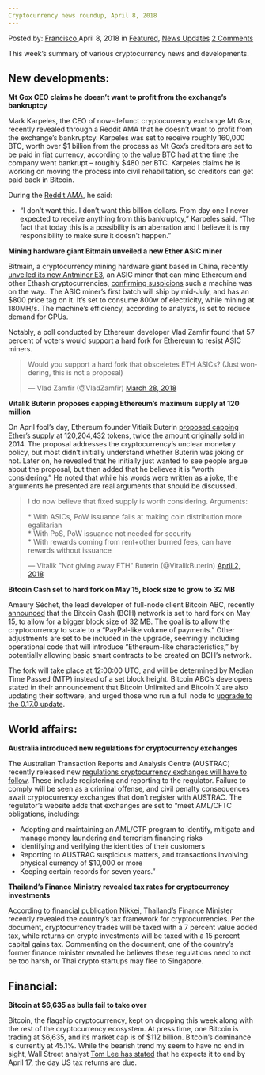 ```yaml
---
Cryptocurrency news roundup, April 8, 2018
---
```

<article class="post-listing post-25310 post type-post status-publish format-standard has-post-thumbnail hentry category-deepdot-news category-news-updates tag-5927 tag-april tag-cryptocurrency tag-news tag-roundup">
<div class="post-inner">
<p class="post-meta">
<span>Posted by: <a href="https://www.deepdotweb.com/author/francisco/" title="">Francisco </a></span>
<span>April 8, 2018</span>
<span>in <a href="https://www.deepdotweb.com/category/deepdot-news/" rel="category tag">Featured</a>, <a href="https://www.deepdotweb.com/category/news-updates/" rel="category tag">News Updates</a></span>
<span><a href="https://www.deepdotweb.com/2018/04/08/cryptocurrency-news-roundup-april-8-2018/#comments">2 Comments</a></span>
</p>
<div class="clear"></div>
<div class="entry">
<p>This week’s summary of various cryptocurrency news and developments.</p>
<h2>New developments:</h2>
<p><strong>Mt Gox CEO claims he doesn’t want to profit from the exchange’s bankruptcy</strong></p>
<p>Mark Karpeles, the CEO of now-defunct cryptocurrency exchange Mt Gox, recently revealed through a Reddit AMA that he doesn’t want to profit from the exchange’s bankruptcy. Karpeles was set to receive roughly 160,000 BTC, worth over $1 billion from the process as Mt Gox’s creditors are set to be paid in fiat currency, according to the value BTC had at the time the company went bankrupt – roughly $480 per BTC. Karpeles claims he is working on moving the process into civil rehabilitation, so creditors can get paid back in Bitcoin.</p>
<p>During the <a href="https://www.reddit.com/r/Bitcoin/comments/89o16y/im_mark_karpelès_exceo_of_bankrupt_mtgox_ask_me/">Reddit AMA</a>, he said:</p>
<ul>
<li>“I don’t want this. I don’t want this billion dollars. From day one I never expected to receive anything from this bankruptcy,” Karpeles said. “The fact that today this is a possibility is an aberration and I believe it is my responsibility to make sure it doesn’t happen.”</li>
</ul>
<p><strong>Mining hardware giant Bitmain unveiled a new Ether ASIC miner</strong></p>
<p>Bitmain, a cryptocurrency mining hardware giant based in China, recently <a href="https://shop.bitmain.com/product/detail?pid=00020180403174908564M8dMJKtz06B7&amp;utm_source=twitter&amp;utm_medium=social&amp;utm_campaign=e3-announcement">unveiled its new Antminer E3</a>, an ASIC miner that can mine Ethereum and other Ethash cryptocurrencies, <a href="https://www.deepdotweb.com/2018/04/01/cryptocurrency-news-roundup-1-4-18/">confirming suspicions</a> such a machine was on the way.. The ASIC miner’s first batch will ship by mid-July, and has an $800 price tag on it. It’s set to consume 800w of electricity, while mining at 180MH/s. The machine’s efficiency, according to analysts, is set to reduce demand for GPUs.</p>
<p>Notably, a poll conducted by Ethereum developer Vlad Zamfir found that 57 percent of voters would support a hard fork for Ethereum to resist ASIC miners.</p>
<blockquote class="twitter-tweet" data-width="550" data-dnt="true">
<p lang="en" dir="ltr">Would you support a hard fork that obsceletes ETH ASICs? (Just wondering, this is not a proposal)</p>
<p>&mdash; Vlad Zamfir (@VladZamfir) <a href="https://twitter.com/VladZamfir/status/979060233430552576?ref_src=twsrc%5Etfw">March 28, 2018</a></p></blockquote>
<p><script async src="https://platform.twitter.com/widgets.js" charset="utf-8"></script></p>
<p><strong>Vitalik Buterin proposes capping Ethereum’s maximum supply at 120 million</strong></p>
<p>On April fool’s day, Ethereum founder Vitlaik Buterin <a href="https://github.com/ethereum/EIPs/issues/960">proposed capping Ether’s supply</a> at 120,204,432 tokens, twice the amount originally sold in 2014. The proposal addresses the cryptocurrency’s unclear monetary policy, but most didn’t initially understand whether Buterin was joking or not. Later on, he revealed that he initially just wanted to see people argue about the proposal, but then added that he believes it is “worth considering.” He noted that while his words were written as a joke, the arguments he presented are real arguments that should be discussed.</p>
<blockquote class="twitter-tweet" data-width="550" data-dnt="true">
<p lang="en" dir="ltr">I do now believe that fixed supply is worth considering. Arguments:</p>
<p>* With ASICs, PoW issuance fails at making coin distribution more egalitarian<br />* With PoS, PoW issuance not needed for security<br />* With rewards coming from rent+other burned fees, can have rewards without issuance</p>
<p>&mdash; Vitalik &quot;Not giving away ETH&quot; Buterin (@VitalikButerin) <a href="https://twitter.com/VitalikButerin/status/980746683481964545?ref_src=twsrc%5Etfw">April 2, 2018</a></p></blockquote>
<p><script async src="https://platform.twitter.com/widgets.js" charset="utf-8"></script></p>
<p><strong>Bitcoin Cash set to hard fork on May 15, block size to grow to 32 MB</strong></p>
<p>Amaury Séchet, the lead developer of full-node client Bitcoin ABC, recently <a href="https://www.bitcoinabc.org/may15hardfork">announced</a> that the Bitcoin Cash (BCH) network is set to hard fork on May 15, to allow for a bigger block size of 32 MB. The goal is to allow the cryptocurrency to scale to a “PayPal-like volume of payments.” Other adjustments are set to be included in the upgrade, seemingly including operational code that will introduce “Ethereum-like characteristics,” by potentially allowing basic smart contracts to be created on BCH’s network.</p>
<p>The fork will take place at 12:00:00 UTC, and will be determined by Median Time Passed (MTP) instead of a set block height. Bitcoin ABC’s developers stated in their announcement that Bitcoin Unlimited and Bitcoin X are also updating their software, and urged those who run a full node to <a href="https://download.bitcoinabc.org/0.17.0/">upgrade to the 0.17.0 update</a>.</p>
<h2>World affairs:</h2>
<p><strong>Australia introduced new regulations for cryptocurrency exchanges</strong></p>
<p>The Australian Transaction Reports and Analysis Centre (AUSTRAC) recently released new <a href="http://www.austrac.gov.au/news/digital-currency-exchange-providers-register-online-austrac">regulations cryptocurrency exchanges will have to follow</a>. These include registering and reporting to the regulator. Failure to comply will be seen as a criminal offense, and civil penalty consequences await cryptocurrency exchanges that don’t register with AUSTRAC. The regulator’s website adds that exchanges are set to “meet AML/CFTC obligations, including:</p>
<ul>
<li>Adopting and maintaining an AML/CTF program to identify, mitigate and manage money laundering and terrorism financing risks</li>
<li>Identifying and verifying the identities of their customers</li>
<li>Reporting to AUSTRAC suspicious matters, and transactions involving physical currency of $10,000 or more</li>
<li>Keeping certain records for seven years.”</li>
</ul>
<p><strong>Thailand’s Finance Ministry revealed tax rates for cryptocurrency investments</strong></p>
<p>According <a href="https://asia.nikkei.com/Politics-Economy/Economy/Thailand-s-military-regime-plans-to-tax-cryptocurrencies">to financial publication Nikkei</a>, Thailand’s Finance Minister recently revealed the country’s tax framework for cryptocurrencies. Per the document, cryptocurrency trades will be taxed with a 7 percent value added tax, while returns on crypto investments will be taxed with a 15 percent capital gains tax. Commenting on the document, one of the country’s former finance minister revealed he believes these regulations need to not be too harsh, or Thai crypto startups may flee to Singapore.</p>
<h2>Financial:</h2>
<p><strong>Bitcoin at $6,635 as bulls fail to take over</strong></p>
<p>Bitcoin, the flagship cryptocurrency, kept on dropping this week along with the rest of the cryptocurrency ecosystem. At press time, one Bitcoin is trading at $6,635, and its market cap is of $112 billion. Bitcoin’s dominance is currently at 45.1%. While the bearish trend my seem to have no end in sight, Wall Street analyst <a href="https://www.cryptoglobe.com/latest/2018/04/wall-street-analyst-expects-bitcoin-to-stop-plunging/">Tom Lee has stated</a> that he expects it to end by April 17, the day US tax returns are due.</p>
</div>
<span style="display:none"><a href="https://www.deepdotweb.com/tag/2018/" rel="tag">2018</a> <a href="https://www.deepdotweb.com/tag/april/" rel="tag">april</a> <a href="https://www.deepdotweb.com/tag/cryptocurrency/" rel="tag">cryptocurrency</a> <a href="https://www.deepdotweb.com/tag/news/" rel="tag">news</a> <a href="https://www.deepdotweb.com/tag/roundup/" rel="tag">roundup</a></span> <span style="display:none" class="updated">2018-04-08</span>
<div style="display:none" class="vcard author" itemprop="author" itemscope itemtype="http://schema.org/Person"><strong class="fn" itemprop="name"><a href="https://www.deepdotweb.com/author/francisco/" title="Posts by Francisco" rel="author">Francisco</a></strong></div>
</div>
</article>

